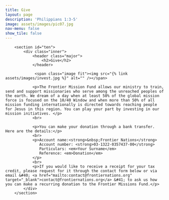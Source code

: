 ```yaml
---
title: Give
layout: page
description: 'Philippians 1:3-5'
image: assets/images/pic07.jpg
nav-menu: false
show_tile: false
---
```

<div id="main" class="alt">

        <section id="ten">
            <div class="inner">
                <header class="major">
                    <h2>Give</h2>
                </header>
				
				 <span class="image fit"><img src="{% link assets/images/invest.jpg %}" alt="" /></span>
				 
				<p>The Frontier Mission Fund allows our ministry to train, send and support missionaries who serve among the unreached peoples of the earth. We dream of a day when at least 50% of the global mission force is focused on the 10/40 Window and when more than 50% of all mission funding internationally is directed towards reaching people for Jesus in this region. You can play your part by investing in our mission initiatives. </p>
                <br>                

                <p>You can make your donation through a bank transfer. Here are the details:</p>
				<br>
                <p>Account name:<strong>&nbsp;Frontier Nations</strong>
                   Account number: <strong>03-1322-0357437-00</strong>
                   Particulars: <em>Your Surname</em>
                   Reference: <em>Donation</em>
				</p>				
				<br>
                <p>If you would like to receive a receipt for your tax credit, please request for it through the contact form below or via email &#40; <a href="mailto:contact@frontiernations.org" target="_blank">contact@frontiernations.org</a> &#41; to ask us how you can make a recurring donation to the Frontier Missions Fund.</p>
            </div>
        </section>

</div>